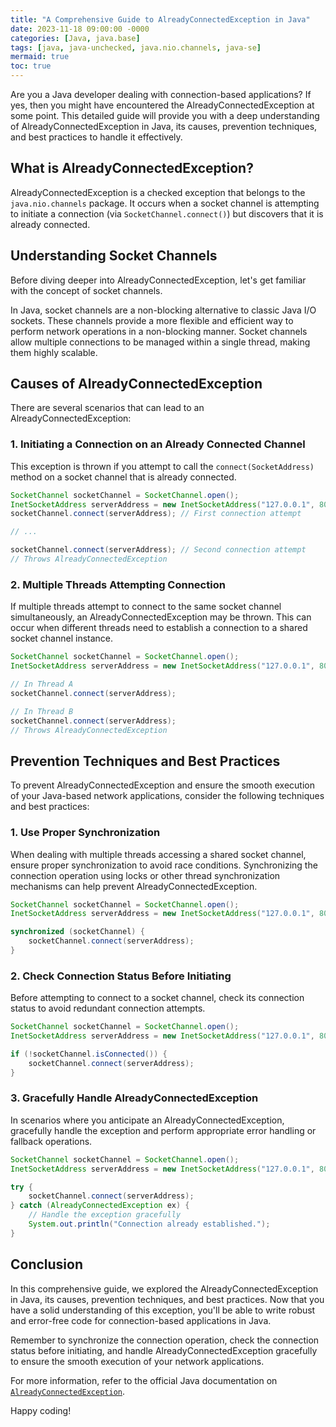 ```yaml
---
title: "A Comprehensive Guide to AlreadyConnectedException in Java"
date: 2023-11-18 09:00:00 -0000
categories: [Java, java.base]
tags: [java, java-unchecked, java.nio.channels, java-se]
mermaid: true
toc: true
---
```



Are you a Java developer dealing with connection-based applications? If yes, then you might have encountered the AlreadyConnectedException at some point. This detailed guide will provide you with a deep understanding of AlreadyConnectedException in Java, its causes, prevention techniques, and best practices to handle it effectively.

## What is AlreadyConnectedException?

AlreadyConnectedException is a checked exception that belongs to the `java.nio.channels` package. It occurs when a socket channel is attempting to initiate a connection (via `SocketChannel.connect()`) but discovers that it is already connected.

## Understanding Socket Channels

Before diving deeper into AlreadyConnectedException, let's get familiar with the concept of socket channels.

In Java, socket channels are a non-blocking alternative to classic Java I/O sockets. These channels provide a more flexible and efficient way to perform network operations in a non-blocking manner. Socket channels allow multiple connections to be managed within a single thread, making them highly scalable.

## Causes of AlreadyConnectedException

There are several scenarios that can lead to an AlreadyConnectedException:

### 1. Initiating a Connection on an Already Connected Channel

This exception is thrown if you attempt to call the `connect(SocketAddress)` method on a socket channel that is already connected.

```java
SocketChannel socketChannel = SocketChannel.open();
InetSocketAddress serverAddress = new InetSocketAddress("127.0.0.1", 8080);
socketChannel.connect(serverAddress); // First connection attempt

// ...

socketChannel.connect(serverAddress); // Second connection attempt
// Throws AlreadyConnectedException
```

### 2. Multiple Threads Attempting Connection

If multiple threads attempt to connect to the same socket channel simultaneously, an AlreadyConnectedException may be thrown. This can occur when different threads need to establish a connection to a shared socket channel instance.

```java
SocketChannel socketChannel = SocketChannel.open();
InetSocketAddress serverAddress = new InetSocketAddress("127.0.0.1", 8080);

// In Thread A
socketChannel.connect(serverAddress);

// In Thread B
socketChannel.connect(serverAddress);
// Throws AlreadyConnectedException
```

## Prevention Techniques and Best Practices

To prevent AlreadyConnectedException and ensure the smooth execution of your Java-based network applications, consider the following techniques and best practices:

### 1. Use Proper Synchronization

When dealing with multiple threads accessing a shared socket channel, ensure proper synchronization to avoid race conditions. Synchronizing the connection operation using locks or other thread synchronization mechanisms can help prevent AlreadyConnectedException.

```java
SocketChannel socketChannel = SocketChannel.open();
InetSocketAddress serverAddress = new InetSocketAddress("127.0.0.1", 8080);

synchronized (socketChannel) {
    socketChannel.connect(serverAddress);
}
```

### 2. Check Connection Status Before Initiating

Before attempting to connect to a socket channel, check its connection status to avoid redundant connection attempts.

```java
SocketChannel socketChannel = SocketChannel.open();
InetSocketAddress serverAddress = new InetSocketAddress("127.0.0.1", 8080);

if (!socketChannel.isConnected()) {
    socketChannel.connect(serverAddress);
}
```

### 3. Gracefully Handle AlreadyConnectedException

In scenarios where you anticipate an AlreadyConnectedException, gracefully handle the exception and perform appropriate error handling or fallback operations.

```java
SocketChannel socketChannel = SocketChannel.open();
InetSocketAddress serverAddress = new InetSocketAddress("127.0.0.1", 8080);

try {
    socketChannel.connect(serverAddress);
} catch (AlreadyConnectedException ex) {
    // Handle the exception gracefully
    System.out.println("Connection already established.");
}
```

## Conclusion

In this comprehensive guide, we explored the AlreadyConnectedException in Java, its causes, prevention techniques, and best practices. Now that you have a solid understanding of this exception, you'll be able to write robust and error-free code for connection-based applications in Java.

Remember to synchronize the connection operation, check the connection status before initiating, and handle AlreadyConnectedException gracefully to ensure the smooth execution of your network applications.

For more information, refer to the official Java documentation on [`AlreadyConnectedException`](https://docs.oracle.com/en/java/javase/15/docs/api/java.base/java/nio/channels/AlreadyConnectedException.html).

Happy coding!
